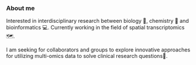 ### About me

Interested in interdisciplinary research between biology 🧬, chemistry 🥼 and bioinformatics 💻. 
Currently working in the field of spatial transcriptomics 🗺️.
<br>

I am seeking for collaborators and groups to explore innovative approaches for utilizing multi-omics data to solve clinical research questions💊.
